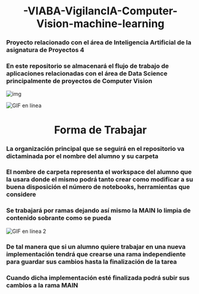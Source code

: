 <h1 style="text-align: center;">-VIABA-VigilancIA-Computer-Vision-machine-learning</h1>

### Proyecto relacionado con el área de Inteligencia Artificial de la asignatura de Proyectos 4

### En este repositorio se almacenará el flujo de trabajo de aplicaciones relacionadas con el área de Data Science principalmente de proyectos de Computer Vision

![img](https://theaisummer.com/static/32bde05b2ffccf127b8a89d76dddb57d/eea4a/yolo_app.jpg)

![GIF en línea](https://miro.medium.com/v2/resize:fit:1384/1*oAdmPo7ZxjkfcmTtOqbw1g.gif)

<h1 style="text-align: center;">Forma de Trabajar</h1>

### La organización principal que se seguirá en el repositorio va dictaminada por el nombre del alumno y su carpeta

### El nombre de carpeta representa el workspace del alumno que la usara donde el mismo podrá tanto crear como modificar a su buena disposición el número de notebooks, herramientas que considere

### Se trabajará por ramas dejando así mismo la MAIN lo limpia de contenido sobrante como se pueda


![GIF en línea 2](https://www.nobledesktop.com/image/gitresources/git-branches-merge.png)

### De tal manera que si un alumno quiere trabajar en una nueva implementación tendrá que crearse una rama independiente para guardar sus cambios hasta la finalización de la tarea

### Cuando dicha implementación esté finalizada podrá subir sus cambios a la rama MAIN
